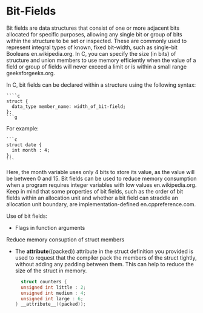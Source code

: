 # Bit-Fields

Bit fields are data structures that consist of one or more adjacent bits allocated for specific purposes, allowing any single bit or group of bits within the structure to be set or inspected. These are commonly used to represent integral types of known, fixed bit-width, such as single-bit Booleans en.wikipedia.org. In C, you can specify the size (in bits) of structure and union members to use memory efficiently when the value of a field or group of fields will never exceed a limit or is within a small range geeksforgeeks.org.

In C, bit fields can be declared within a structure using the following syntax:

    ````c
    struct {
      data_type member_name: width_of_bit-field;
    };
    ```g


For example:

    ```c
    struct date {
      int month : 4;
    };
    ```

Here, the month variable uses only 4 bits to store its value, as the value will be between 0 and 15. Bit fields can be used to reduce memory consumption when a program requires integer variables with low values en.wikipedia.org. Keep in mind that some properties of bit fields, such as the order of bit fields within an allocation unit and whether a bit field can straddle an allocation unit boundary, are implementation-defined en.cppreference.com.

Use of bit fields:
  - Flags in function arguments

Reduce memory consuption of struct members

 - The __attribute__((packed)) attribute in the struct definition you provided is used to request that the compiler pack the members of the struct tightly, without adding any padding between them. This can help to reduce the size of the struct in memory.
    ```C
      struct counters {
      unsigned int little : 2;
      unsigned int medium : 4;
      unsigned int large : 6;
    } __attribute__((packed));

    ```
